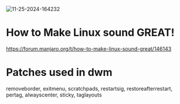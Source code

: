 ![11-25-2024-164232](https://github.com/user-attachments/assets/21753828-46b7-4336-92ae-2d5019940622)




# How to Make Linux sound GREAT!
https://forum.manjaro.org/t/how-to-make-linux-sound-great/146143

# Patches used in dwm
removeborder, exitmenu, scratchpads, restartsig, restoreafterrestart, pertag, alwayscenter, sticky, taglayouts











